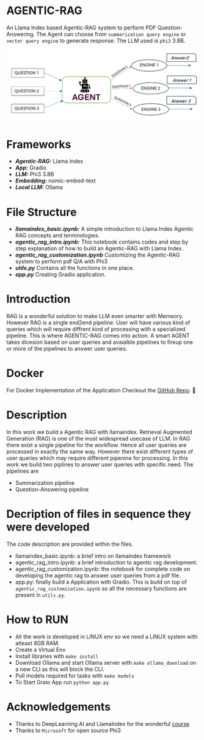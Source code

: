 # AGENTIC-RAG

An Llama Index based Agentic-RAG system to perform PDF Question-Answering. The Agent can choose from `summarization query engine` or `vector query engine` to generate response. 
The LLM used is `phi3` 3.8B.


![alt text](https://github.com/swastikmaiti/AGENTIC-RAG/blob/60c5c4efca56eb535901cbed9b4d2d577712c9b4/agentic_rag-1.png)

# Frameworks
- ***Agentic-RAG:*** Llama Index
- ***App:*** Gradio
- ***LLM:*** Phi3 3.8B
- ***Embedding:*** nomic-embed-text
- ***Local LLM:*** Ollama

# File Structure
- ***llamaindex_basic.ipynb:*** A simple introduction to Llama Index Agentic RAG concepts and terminologies.
- ***agentic_rag_intro.ipynb:*** This notebook contains codes and step by step explanation of how to build an Agentic-RAG with Llama Index.
- ***agentic_rag_customization.ipynb*** Customizing the Agentic-RAG system to perform pdf Q/A with Phi3
- ***utils.py*** Contains all the functions in one place.
- ***app.py*** Creating Gradio application.
  

# Introduction 
RAG is a wonderful solution to make LLM even smarter with Memeory. However RAG is a single end2end pipeline. User will have various kind of queries which will 
require diffrent kind of processing with a specialized pipeline. This is where AGENTIC-RAG comes into action. A smart AGENT takes dicesion based on user queries and avaialble pipelines to 
fireup one or more of the pipelines to answer user queries.

# Docker 
For Docker Implementation of the Application Checkout the [GitHub Repo](https://github.com/swastikmaiti/AGENTIC-RAG-DOCKER.git). 🚛


# Description
In this work we build a Agentic RAG with llamaindex. Retrieval Augmented Generation (RAG) is one of the most widespread usecase of LLM.
In RAG there exist a single pipeline for the workflow. Hence all user queries are processed in exactly the same way. However there exist different types 
of user queries which may require different pipenine for processing. In this work we build two piplines to answer user queries with specific need. The pipelines are
- Summarization pipeline
- Question-Answering pipeline

# Decription of files in sequence they were developed
The code description are provided within the files.
- llamaindex_basic.ipynb: a brief intro on llamaindex framework
- agentic_rag_intro.ipynb: a brief introduction to agentic rag development.
- agentic_rag_customization.ipynb: the notebook for complete code on developing the agentic rag to answer user queries from a pdf file.
- app.py: finally build a Application with Gradio. This is build on top of `agentic_rag_customization.ipynb` so all the necessary functions are present in `utils.py`.

# How to RUN
- All the work is developed in LINUX env so we need a LINUX system with atleast 8GB RAM.
- Create a Virtual Env
- Install libraries with `make install`
- Download Ollama and start Ollama server with `make ollama_download` on a new CLI as this will block the CLI.
- Pull models required for tasks with `make models`
- To Start Graio App run `python app.py`

# Acknowledgements
- Thanks to DeepLearning.AI and LlamaIndex for the wonderful [course](https://www.deeplearning.ai/short-courses/building-agentic-rag-with-llamaindex/?utm_campaign=llamaindexC2-launch&utm_medium=headband&utm_source=dlai-homepage)
- Thanks to `Microsoft` for open source Phi3

